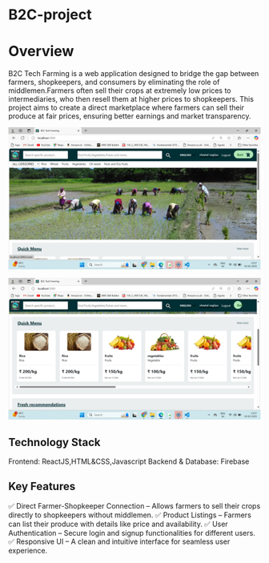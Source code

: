 # B2C-project

# Overview
B2C Tech Farming is a web application designed to bridge the gap between farmers, shopkeepers, and consumers by eliminating the role of middlemen.Farmers often sell their crops at extremely low prices to intermediaries, who then resell them at higher prices to shopkeepers. This project aims to create a direct marketplace where farmers can sell their produce at fair prices, ensuring better earnings and market transparency.

![image alt](https://github.com/Sheetal6378/B2C-project/blob/6757bb3e951dbab82402c69e238d3730052e0259/Screenshot%20(88).png)


![image alt](https://github.com/Sheetal6378/B2C-project/blob/ef0403c9ceaec8155fe2ff5fc6476928be517acf/Screenshot%20(89).png)

## Technology Stack
Frontend: ReactJS,HTML&CSS,Javascript
Backend & Database: Firebase

## Key Features
✅ Direct Farmer-Shopkeeper Connection – Allows farmers to sell their crops directly to shopkeepers without middlemen.
✅ Product Listings – Farmers can list their produce with details like price and availability.
✅ User Authentication – Secure login and signup functionalities for different users.
✅ Responsive UI – A clean and intuitive interface for seamless user experience.



